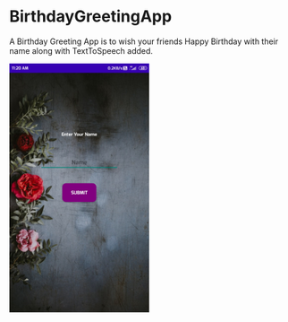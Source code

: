 # BirthdayGreetingApp
A Birthday Greeting App is to wish your friends Happy Birthday with their name along with TextToSpeech added.


<img src="app/Screenshot_2021-05-31-11-20-04-096_com.activity.birthdayaniversary.jpg" width="250">
